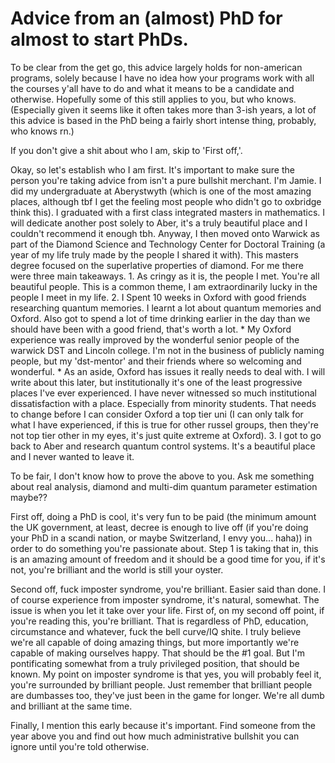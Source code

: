 # Advice from an (almost) PhD for almost to start PhDs.

To be clear from the get go, this advice largely holds for non-american programs, solely because I have no idea how your programs work with all the courses y'all have to do and what it means to be a candidate and otherwise. Hopefully some of this still applies to you, but who knows. (Especially given it seems like it often takes more than 3-ish years, a lot of this advice is based in the PhD being a fairly short intense thing, probably, who knows rn.)

If you don't give a shit about who I am, skip to 'First off,'.

Okay, so let's establish who I am first. It's important to make sure the person you're taking advice from isn't a pure bullshit merchant. I'm Jamie. 
I did my undergraduate at Aberystwyth (which is one of the most amazing places, although tbf I get the feeling most people who didn't go to oxbridge think this). 
I graduated with a first class integrated masters in mathematics. I will dedicate another post solely to Aber, it's a truly beautiful place and I couldn't recommend it enough tbh. 
Anyway, I then moved onto Warwick as part of the Diamond Science and Technology Center for Doctoral Training (a year of my life truly made by the people I shared it with). 
This masters degree focused on the superlative properties of diamond. For me there were three main takeaways. 
    1. As cringy as it is, the people I met. You're all beautiful people. This is a common theme, I am extraordinarily lucky in the people I meet in my life.
    2. I Spent 10 weeks in Oxford with good friends researching quantum memories. I learnt a lot about quantum memories and Oxford. Also got to spend a lot of time drinking earlier in the day than we should have been with a good friend, that's worth a lot.
        * My Oxford experience was really improved by the wonderful senior people of the warwick DST and Lincoln college. I'm not in the business of publicly naming people, but my 'dst-mentor' and their friends where so welcoming and wonderful.
        * As an aside, Oxford has issues it really needs to deal with. I will write about this later, but institutionally it's one of the least progressive places I've ever experienced. I have never witnessed so much institutional dissatisfaction with a place. Especially from minority students. That needs to change before I can consider Oxford a top tier uni (I can only talk for what I have experienced, if this is true for other russel groups, then they're not top tier other in my eyes, it's just quite extreme at Oxford). 
    3. I got to go back to Aber and research quantum control systems. It's a beautiful place and I never wanted to leave it. 


To be fair, I don't know how to prove the above to you. Ask me something about real analysis, diamond and multi-dim quantum parameter estimation maybe??


First off, doing a PhD is cool, it's very fun to be paid (the minimum amount the UK government, at least, decree is enough to live off (if you're doing your PhD in a scandi nation, or maybe Switzerland, I envy you... haha)) in order to do something you're passionate about. Step 1 is taking that in, this is an amazing amount of freedom and it should be a good time for you, if it's not, you're brilliant and the world is still your oyster.

Second off, fuck imposter syndrome, you're brilliant. Easier said than done. 
I of course experience from imposter syndrome, it's natural, somewhat. 
The issue is when you let it take over your life. First of, on my second off point, if you're reading this, you're brilliant. That is regardless of PhD, education, circumstance and whatever, fuck the bell curve/IQ shite. 
I truly believe we're all capable of doing amazing things, but more importantly we're capable of making ourselves happy. 
That should be the #1 goal. 
But I'm pontificating somewhat from a truly privileged position, that should be known.
My point on imposter syndrome is that yes, you will probably feel it, you're surrounded by brilliant people. Just remember that brilliant people are dumbasses too, they've just been in the game for longer. 
We're all dumb and brilliant at the same time. 

Finally, I mention this early because it's important. Find someone from the year above you and find out how much administrative bullshit you can ignore until you're told otherwise.
